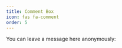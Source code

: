 ```yaml
---
title: Comment Box
icon: fas fa-comment
order: 5
---
```


You can leave a message here anonymously:

<div class="commentbox"></div>

<script src="https://unpkg.com/commentbox.io/dist/commentBox.min.js"></script>
<script>
  commentBox('5724988157984768-proj', {
    theme: 'dark'
  });
</script>
